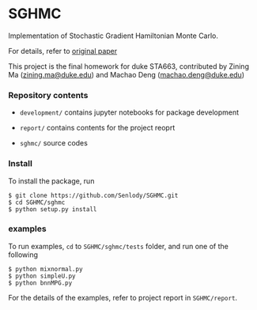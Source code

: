 # SGHMC

Implementation of Stochastic Gradient Hamiltonian Monte Carlo.

For details, refer to [original paper](http://proceedings.mlr.press/v32/cheni14.pdf)

This project is the final homework for duke STA663, contributed by Zining Ma (zining.ma@duke.edu) and Machao Deng (machao.deng@duke.edu)

### Repository contents

- `development/` contains jupyter notebooks for package development

- `report/` contains contents for the project reoprt

- `sghmc/` source codes

### Install

To install the package, run

```
$ git clone https://github.com/Senlody/SGHMC.git
$ cd SGHMC/sghmc
$ python setup.py install
```

### examples

To run examples, `cd` to `SGHMC/sghmc/tests` folder, and run one of the following

```
$ python mixnormal.py
$ python simpleU.py
$ python bnnMPG.py
```

For the details of the examples, refer to project report in `SGHMC/report`.